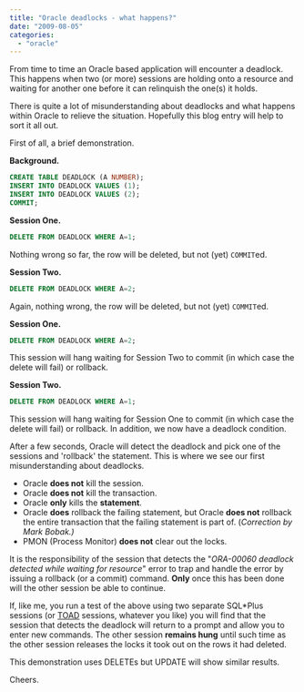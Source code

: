 ```yaml
---
title: "Oracle deadlocks - what happens?"
date: "2009-08-05"
categories: 
  - "oracle"
---
```


From time to time an Oracle based application will encounter a deadlock. This happens when two (or more) sessions are holding onto a resource and waiting for another one before it can relinquish the one(s) it holds.

There is quite a lot of misunderstanding about deadlocks and what happens within Oracle to relieve the situation. Hopefully this blog entry will help to sort it all out.

First of all, a brief demonstration.

**Background.**

```sql
CREATE TABLE DEADLOCK (A NUMBER);
INSERT INTO DEADLOCK VALUES (1);
INSERT INTO DEADLOCK VALUES (2);
COMMIT;
```

**Session One.**

```sql
DELETE FROM DEADLOCK WHERE A=1;
```

Nothing wrong so far, the row will be deleted, but not (yet) `COMMIT`ed.

**Session Two.**

```sql
DELETE FROM DEADLOCK WHERE A=2;
```

Again, nothing wrong, the row will be deleted, but not (yet) `COMMIT`ed.

**Session One.**

```sql
DELETE FROM DEADLOCK WHERE A=2;
```

This session will hang waiting for Session Two to commit (in which case the delete will fail) or rollback.

**Session Two.**

```sql
DELETE FROM DEADLOCK WHERE A=1;
```

This session will hang waiting for Session One to commit (in which case the delete will fail) or rollback. In addition, we now have a deadlock condition.

After a few seconds, Oracle will detect the deadlock and pick one of the sessions and 'rollback' the statement. This is where we see our first misunderstanding about deadlocks.

- Oracle **does not** kill the session.
- Oracle **does not** kill the transaction.
- Oracle **only** kills the **statement**.
- Oracle **does** rollback the failing statement, but Oracle **does not** rollback the entire transaction that the failing statement is part of. (_Correction by Mark Bobak.)_
- PMON (Process Monitor) **does not** clear out the locks.

It is the responsibility of the session that detects the "_ORA-00060 deadlock detected while waiting for resource_" error to trap and handle the error by issuing a rollback (or a commit) command. **Only** once this has been done will the other session be able to continue.

If, like me, you run a test of the above using two separate SQL\*Plus sessions (or [TOAD](http://www.quest.com/toad-for-oracle/ "Toad for Oracle") sessions, whatever you like) you will find that the session that detects the deadlock will return to a prompt and allow you to enter new commands. The other session **remains hung** until such time as the other session releases the locks it took out on the rows it had deleted.

This demonstration uses DELETEs but UPDATE will show similar results.

Cheers.
